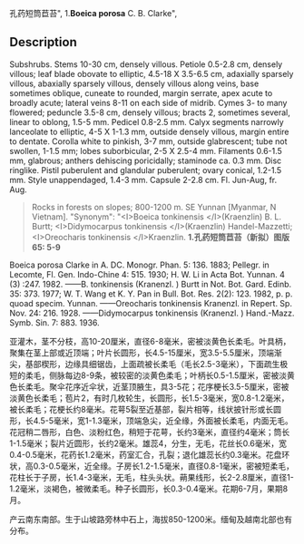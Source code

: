 孔药短筒苣苔",
1.**Boeica porosa** C. B. Clarke",

## Description
Subshrubs. Stems 10-30 cm, densely villous. Petiole 0.5-2.8 cm, densely villous; leaf blade obovate to elliptic, 4.5-18 X 3.5-6.5 cm, adaxially sparsely villous, abaxially sparsely villous, densely villous along veins, base sometimes oblique, cuneate to rounded, margin serrate, apex acute to broadly acute; lateral veins 8-11 on each side of midrib. Cymes 3- to many flowered; peduncle 3.5-8 cm, densely villous; bracts 2, sometimes several, linear to oblong, 1.5-5 mm. Pedicel 0.8-2.5 mm. Calyx segments narrowly lanceolate to elliptic, 4-5 X 1-1.3 mm, outside densely villous, margin entire to dentate. Corolla white to pinkish, 3-7 mm, outside glabrescent; tube not swollen, 1-1.5 mm; lobes suborbicular, 2-5 X 2.5-4 mm. Filaments 0.6-1.5 mm, glabrous; anthers dehiscing poricidally; staminode ca. 0.3 mm. Disc ringlike. Pistil puberulent and glandular puberulent; ovary conical, 1.2-1.5 mm. Style unappendaged, 1.4-3 mm. Capsule 2-2.8 cm. Fl. Jun-Aug, fr. Aug.

> Rocks in forests on slopes; 800-1200 m. SE Yunnan [Myanmar, N Vietnam].
  "Synonym": "&lt;I&gt;Boeica tonkinensis &lt;/I&gt;(Kraenzlin) B. L. Burtt; &lt;I&gt;Didymocarpus tonkinensis &lt;/I&gt;(Kraenzlin) Handel-Mazzetti; &lt;I&gt;Oreocharis tonkinensis &lt;/I&gt;Kraenzlin.
**1.孔药短筒苣苔（新拟）图版65: 5-9**

Boeica porosa Clarke in A. DC. Monogr. Phan. 5: 136. 1883; Pellegr. in Lecomte, Fl. Gen. Indo-Chine 4: 515. 1930; H. W. Li in Acta Bot. Yunnan. 4 (3) :247. 1982. ——B. tonkinensis (Kranenzl. ) Burtt in Not. Bot. Gard. Edinb. 35: 373. 1977; W. T. Wang et K. Y. Pan in Bull. Bot. Res. 2(2): 123. 1982, p. p. quoad specim. Yunnan. ——Oreocharis tonkinensis Kranenzl. in Repert. Sp. Nov. 24: 216. 1928. ——Didymocarpus tonkinensis (Kranenzl. ) Hand.-Mazz. Symb. Sin. 7: 883. 1936.

亚灌木，茎不分枝，高10-20厘米，直径6-8毫米，密被淡黄色长柔毛。叶具柄，聚集在茎上部或近顶端；叶片长圆形，长4.5-15厘米，宽3.5-5.5厘米，顶端渐尖，基部楔形，边缘具细锯齿，上面疏被长柔毛（毛长2.5-3毫米），下面疏生极短的柔毛，侧脉每边8-9条，被较密的淡黄色柔毛；叶柄长0.5-1.5厘米，密被淡黄色长柔毛。聚伞花序近伞状，近茎顶腋生，具3-5花；花序梗长3.5-5厘米，密被淡黄色长柔毛；苞片2，有时几枚轮生，长圆形，长1.5-3毫米，宽0.8-1.2毫米，被长柔毛；花梗长约8毫米。花萼5裂至近基部，裂片相等，线状披针形或长圆形，长4.5-5毫米，宽1-1.3毫米，顶端急尖，近全缘，外面被长柔毛，内面无毛。花冠稍二唇形，白色、淡粉红色，稍短于花萼，长约3毫米，直径约4毫米；筒长1-1.5毫米；裂片近圆形，长约2毫米。雄蕊4，分生，无毛，花丝长0.6毫米，宽0.4-0.5毫米，花药长1.2毫米，药室汇合，孔裂；退化雄蕊长约0.3毫米。花盘环状，高0.3-0.5毫米，近全缘。子房长1.2-1.5毫米，直径0.8-1毫米，密被短柔毛，花柱长于子房，长1.4-3毫米，无毛，柱头头状。蒴果线形，长2-2.8厘米，直径1-1.2毫米，淡褐色，被微柔毛。种子长圆形，长0.3-0.4毫米。花期6-7月，果期8月。

产云南东南部。生于山坡路旁林中石上，海拔850-1200米。缅甸及越南北部也有分布。
